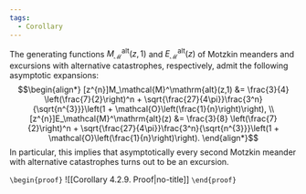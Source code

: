 ```yaml
---
tags:
  - Corollary
---
```

The generating functions $M_\mathcal{M}^\mathrm{alt}(z,1)$ and $E_\mathcal{M}^\mathrm{alt}(z)$ of Motzkin meanders and excursions with alternative catastrophes, respectively, admit the following asymptotic expansions: 
$$\begin{align*}
[z^{n}]M_\mathcal{M}^\mathrm{alt}(z,1) &= \frac{3}{4} \left(\frac{7}{2}\right)^n + \sqrt{\frac{27}{4\pi}}\frac{3^n}{\sqrt{n^{3}}}\left(1 + \mathcal{O}\left(\frac{1}{n}\right)\right), \\
[z^{n}]E_\mathcal{M}^\mathrm{alt}(z) &= \frac{3}{8} \left(\frac{7}{2}\right)^n + \sqrt{\frac{27}{4\pi}}\frac{3^n}{\sqrt{n^{3}}}\left(1 + \mathcal{O}\left(\frac{1}{n}\right)\right).
\end{align*}$$
In particular, this implies that asymptotically every second Motzkin meander with alternative catastrophes turns out to be an excursion.

`\begin{proof}`
![[Corollary 4.2.9. Proof|no-title]]
`\end{proof}`
